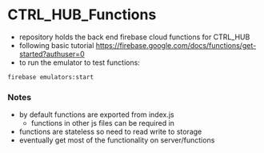 # CTRL_HUB_Functions
- repository holds the back end firebase cloud functions for CTRL_HUB
- following basic tutorial https://firebase.google.com/docs/functions/get-started?authuser=0
- to run the emulator to test functions:    
```
firebase emulators:start
```
### Notes
- by default functions are exported from index.js
    - functions in other js files can be required in
- functions are stateless so need to read write to storage
- eventually get most of the functionality on server/functions
